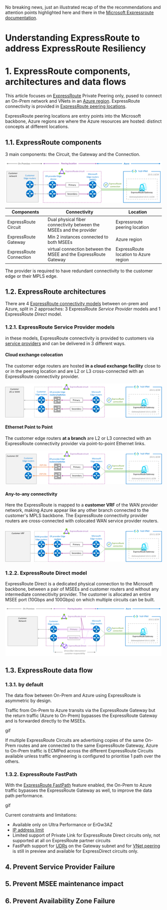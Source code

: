 No breaking news, just an illustrated recap of the the recommendations and attention points highlighted here and there in the [Microsoft Expressroute documentation](https://learn.microsoft.com/en-us/azure/expressroute/).

# Understanding ExpressRoute to address ExpressRoute Resiliency


# 1. ExpressRoute components, architectures and data flows

This article focuses on [ExpressRoute](https://learn.microsoft.com/en-us/azure/expressroute/expressroute-introduction) Private Peering only, pused to connect an On-Prem network and VNets in an [Azure region](https://azure.microsoft.com/en-us/explore/global-infrastructure/geographies/#overview). ExpressRoute connectivity is provided in [ExpressRoute peering locations](https://learn.microsoft.com/en-us/azure/expressroute/expressroute-locations).

 ExpressRoute peering locations are entry points into the Microsoft backbone, Azure regions are where  the Azure resources are hosted: distinct concepts at different locations. 
 
## 1.1. ExpressRoute components

3 main components: the Circuit, the Gateway and the Connection.

![](<images/er-architecture.png>)

| **Components** | **Connectivity** | **Location** |
|---|---|---|
|ExpressRoute Circuit|Dual physical fiber connectivity between the MSEEs and the provider|Expressroute peering location|
|ExpressRoute Gateway|Min 2 instances connected to both MSEEs| Azure region|
|ExpressRoute Connection|virtual connection between the MSEE and the ExpressRoute Gateway|ExpressRoute location to Azure region

The provider is required to have redundant connectivity to the customer edge or their MPLS edge.

## 1.2. ExpressRoute architectures

There are 4 [ExpressRoute connectivity models](https://learn.microsoft.com/en-us/azure/expressroute/expressroute-connectivity-models) between on-prem and Azure, split in 2 approaches: 3 ExpressRoute *Service Provider* models and 1 ExpressRoute *Direct* model.

### 1.2.1. ExpressRoute Service Provider models

in these models, ExpressRoute connectivity is provided to customers via [service providers](https://learn.microsoft.com/en-us/azure/expressroute/expressroute-locations-providers#partners) and can be delivered in 3 different ways.

#### Cloud exchange colocation

The customer edge routers are hosted **in a cloud exchange facility** close to or in the peering location and are L2 or L3 cross-connected with an ExpressRoute connectivity provider.

![](images/cloud-exch-colo.png)

#### Ethernet Point to Point

The customer edge routers **at a branch** are L2 or L3 connected with an ExpressRoute connectivity provider via point-to-point Ethernet links.

![](images/eth-p2p.png)

#### Any-to-any connectivity

Here the ExpressRoute is mapped to a **customer VRF** of the WAN provider network, making Azure appear like any other branch connected to the customer's MPLS backbone. The ExpressRoute connectivity provider routers are cross-connected with colocated WAN service provider routers.

![](images/any2any.png)

### 1.2.2. ExpressRoute Direct model

ExpressRoute Direct is a dedicated physical connection to the Microsoft backbone, between a pair of MSEEs and customer routers and without any intermediate connecitivity provider. The customer is allocated an entire MSEE port (10Gbps and 100Gbps) on which multiple circuits can be built.

![](images/erd.png)

## 1.3. ExpressRoute data flow

### 1.3.1. by default

The data flow between On-Prem and Azure using ExpressRoute is asymmetric by design. 

Traffic from On-Prem to Azure transits via the ExpressRoute Gateway but the return traffic (Azure to On-Prem) bypasses the ExpressRoute Gateway and is forwarded directly to the MSEEs.

gif

If multiple ExpressRoute Circuits are advertising copies of the same On-Prem routes and are connected to the same ExpressRoute Gateway, Azure to On-Prem traffic is ECMPed across the different ExpressRoute Circuits available unless traffic engineering is configured to prioritise 1 path over the others.

### 1.3.2. ExpressRoute FastPath

With the [ExpressRoute FastPath](https://learn.microsoft.com/en-us/azure/expressroute/about-fastpath) feature enabled, the On-Prem to Azure traffic bypasses the ExpressRoute Gateway as well, to improve the data path performance.

gif

Current constraints and limitations:
- Available only on Ultra Performance or ErGw3AZ 
- [IP address limit](https://learn.microsoft.com/en-us/azure/expressroute/about-fastpath#ip-address-limits)
- Limited support of Private Link for ExpressRoute Direct circuits only, not supported at all on ExpresRoute partner circuits
- FastPath support for [UDRs](https://learn.microsoft.com/en-us/azure/expressroute/about-fastpath#user-defined-routes-udrs) on the Gateway subnet and for [VNet peering](https://learn.microsoft.com/en-us/azure/expressroute/about-fastpath#virtual-network-vnet-peering) is still in preview and available for ExpressDirect circuits only.

## 4. Prevent Service Provider Failure



## 5. Prevent MSEE maintenance impact

## 6. Prevent Availability Zone Failure





